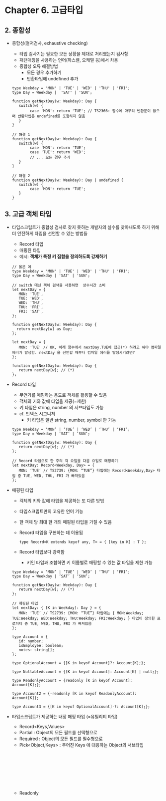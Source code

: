 # Chapter 6. 고급타입

## 2. 종합성

- 종합성(철저검사, exhaustive checking)
    - 타입 검사기는 필요한 모든 상황을 제대로 처리했는지 검사함
    - 패턴매칭을 사용하는 언어(하스켈, 오캐멀 등)에서 차용
    - 종합성 오류 해결방법
        - 모든 경우 추가하기
        - 반환타입에 undefined 추가
    
    ```tsx
    type Weekday = 'MON' | 'TUE' | 'WED' | 'THU' | 'FRI';
    type Day = Weekday |  'SAT' | 'SUN';
    
    function getNextDay(w: Weekday): Day {
       switch(w) {
    		case 'MON': return 'TUE'; // TS2366: 함수에 마무리 반환문이 없으며 반환타입은 undefined를 포함하지 않음
       }
    }
    
    // 해결 1
    function getNextDay(w: Weekday): Day {
       switch(w) {
    		case 'MON': return 'TUE'; 
    		case 'TUE': return 'WED';	
    		// ... 모든 경우 추가
       }
    }
    
    // 해결 2
    function getNextDay(w: Weekday): Day | undefined {
       switch(w) {
    		case 'MON': return 'TUE'; 
       }
    }
    ```
    

## 3. 고급 객체 타입

- 타입스크립트가 종합성 검사로 찾지 못하는 개발자의 실수를 찾아내도록 하기 위해 더 안전하게 타입을 선언할 수 있는 방법들
    - Record 타입
    - 매핑된 타입
    - 예시: **객체가 특정 키 집합을 정의하도록 강제하기**
    
    ```tsx
    // 옳은 예
    type Weekday = 'MON' | 'TUE' | 'WED' | 'THU' | 'FRI';
    type Day = Weekday | 'SAT' | 'SUN';
    
    // switch 대신 객체 검색을 사용하면  상수시간 소비
    let nextDay = {
       MON: 'TUE',
       TUE: 'WED',
       WED: 'THU',
       THU: 'FRI',
       FRI: 'SAT',
    };
    
    function getNextDay(w: Weekday): Day {
      return nextDay[w] as Day;
    };
    
    let nextDay = {
       MON: 'TUE' // OK, 아래 함수에서 nextDay.TUE에 접근(*) 하려고 해야 컴파일 에러가 발생함. nextDay 을 선언할 때부터 컴파일 에러를 발생시키려면? 
    };
    
    function getNextDay(w: Weekday): Day {
       return nextDay[w]; // (*)
    };
    ```
    
- Record 타입
    - 무언가를 매핑하는 용도로 객체를 활용할 수 있음
    - 객체의 키와 값에 타입을 제공(=제한)
    - 키 타입은 string, number 의 서브타입도 가능
    - cf. 인덱스 시그니처
        - 키 타입은 일반 string, number, symbol 만 가능
    
    ```tsx
    type Weekday = ‘MON’ | ‘TUE’ | ‘WED’ | ‘THU’ | ‘FRI’;
    type Day = Weekday | ‘SAT’ | ‘SUN’;
    
    function getNextDay(w: Weekday): Day {
       return nextDay[w]; // (*)
    }; 
    
    // Record 타입으로 한 주의 각 요일을 다음 요일로 매핑하기
    let nextDay: Record<Weekday, Day> = {
       MON: ‘TUE’ // TS2739: {MON: “TUE”} 타입에는 Record<Weekday,Day> 타입 중 TUE, WED, THU, FRI 가 빠져있음
    };
    ```
    
- 매핑된 타입
    - 객체의 키와 값에 타입을 제공하는 또 다른 방법
    - 타입스크립트만의 고유한 언어 기능
    - 한 객체 당 최대 한 개의 매핑된 타입을 가질 수 있음
    - Record 타입을 구현하는 데 이용됨
        
        ```tsx
        type Record<K extends keyof any, T> = { [key in K] : T };
        ```
        
    - Record 타입보다 강력함
        - 키인 타입과 조합하면 키 이름별로 매핑할 수 있는 값 타입을 제한 가능
    
    ```tsx
    type Weekday = ‘MON’ | ‘TUE’ | ‘WED’ | ‘THU’ | ‘FRI’;
    type Day = Weekday | ‘SAT’ | ‘SUN’;
    
    function getNextDay(w: Weekday): Day {
       return nextDay[w]; // (*)
    }; 
    
    // 매핑된 타입
    let nextDay: { [K in Weekday]: Day } = {
       MON: ‘TUE’ // TS2739: {MON: “TUE”} 타입에는 { MON:Weekday; TUE:Weekday; WED:Weekday; THU:Weekday; FRI:Weekday; } 타입이 정의한 프로퍼티 중 TUE, WED, THU, FRI 가 빠져있음
    };
    ```
    
    ```tsx
    type Account = {
       id: number;
       isEmployee: boolean;
       notes: string[];
    };
    
    type OptionalAccount = {[K in keyof Account]?: Account[K];};
    
    type NullableAccount = {[K in keyof Account]: Account[K] | null;};
    
    type ReadonlyAccount = {readonly [K in keyof Account]: Account[K];};
    
    type Account2 = {-readonly [K in keyof ReadonlyAccount]: Account[K]};
    
    type Account3 = {[K in keyof OptionalAccount]-?: Account[K];};
    ```
    
- 타입스크립트가 제공하는 내장 매핑 타입 (=유틸리티 타입)
    - Record<Keys,Values>
    - Partial<Object> : Object의 모든 필드를 선택형으로
    - Required<Object> : Object의 모든 필드를 필수형으로
    - Pick<Object,Keys> : 주어진 Keys 에 대응하는 Object의 서브타입
    - Readonly<Object> : Object의 모든 필드를 읽기전용으로
    - +) Omit<Object,Keys> 특정 속성만 제거한 타입
- 컴패니언 객체 패턴
    - 스칼라에서 유래
    - 같은 이름을 공유하는 객체와 클래스를 쌍으로 연결
    - 타입과 객체가 의미상 관련되어 있고 이 객체가 타입을 활용하는 유틸리티 메서드를 제공하는 경우 유용
    - 타입과 값 정보를 한 개의 이름으로 그룹화 하고 다른 파일에서 호출자가 한 번에 임포트할 수 있음
    - 예시 코드
    
    ```tsx
    // a.ts
    
    type Currency = {
       unit: 'EUR' | 'GBP' | 'JPY' | 'USD';
       value: number;
    };
    
    let Currency = {
       DEFAULT: 'USD',
       from(): Currency {
    	return { unit, value };
       }
    };
    ```
    
    ```tsx
    //b.ts
    
    import { Currency } from ‘./Currency’;
    let amountDue: Currency = {
       unit: 'JPY',
       value: 83733.10
    };
    
    let otherAmountDue = Currency.from(330, 'EUR');
    ```
    

## 4. 고급 함수 타입

- 튜플 타입 추론 개선
    - 타입스크립트는 튜플 선언에 관대함
        - 튜플 길이, 어떤 위치에 어떤 타입인지는 무시
    - 타입어서션이나 as const 를 이용해서 타입좁히기, 읽기전용 한정자를 적용하지 않고 (배열이 아닌) 튜플 타입으로 추론되기 위한 방법?
    - 나머지 매개변수의 타입을 추론하는 기법 이용
    
    ```tsx
    let a = [1, true]; // (number | boolean)[] 으로 추론
    let b = [1, true] as [number, boolean];
    let c = [1, true] as const; 
    
    function tuple<T extends unknown[]>(...ts: T): T {
       return ts;
    }
    
    let d = tuple(1, true); // [number, boolean] 으로 추론
    ```
    
- 사용자 정의 타입 안전장치
    - 

## 5. 조건부 타입

- 타입스크립트가 제공하는 독특한 기능
    - U 와 V타입에 의존하는 T 타입을 선언
        - U가 V와 같거나 서브타입이면 T 를 A에 할당
        - V가 U와 같거나 서브타입이면 T 를 B에 할당
    
    ```tsx
    type IsString<T> = T extends string ? true : false;
    
    type A = IsString<string>; // true 타입
    type B = IsString<number>; // false 타입
    ```
    
- 분배적 조건부
    - 조건부 타입은 분배법칙을 따름
- infer 키워드
    - 조건의 일부를 제네릭 타입으로 선언할 수 있음
    - 제네릭 타입을 인라인으로 선언하는 전용문법 `infer` 키워드
    
    ```tsx
    // U를 T와 함께 미리 선언하지 않음
    type ElementType<T> = T extends unknown[] ? T[number] : T;
    type A = ElementType<number[]> // number
    
    type ElementType2<T> = T extends (infer U)[] ? U : T;
    type B = ElementType2<number[]> // number
    
    // U를 T와 함께 미리 선언하는 경우
    type ElementUgly<T,U> = T extends U[] ? U : T
    type C = ElementUgly<number[]> // TS2314: 두 개의 타입인수를 필요로 함
    ```
    
    - 더 복잡한 예
    
    ```tsx
    type SecondArg<F> = F extends (a:any, b infer B) => any ? B : never;
    
    type F = typeof Array['prototype']['slice'];
    
    type A = SecondArg<F>; // number | undefined
    ```
    
- 내장 조건부 타입
    - 강력한 연산자 몇 가지를 타입 수준에서 표현 가능
    
    ```tsx
    type A = number | string;
    type B = string;
    type C = Exclude<A,B>; // number 
    
    type A = number | string;
    type B = string;
    type C = Extract<A,B>; // string 
    
    type A = { a?: number | null };
    type B = NonNullable<A['a']>; // number
    
    type F = (a: number) => string;
    type C = ReturnType<F>; // string
    
    type A = {new(): B};
    type B = {b: number}
    type C = InstanceType<A>; // {b: number}
    ```
